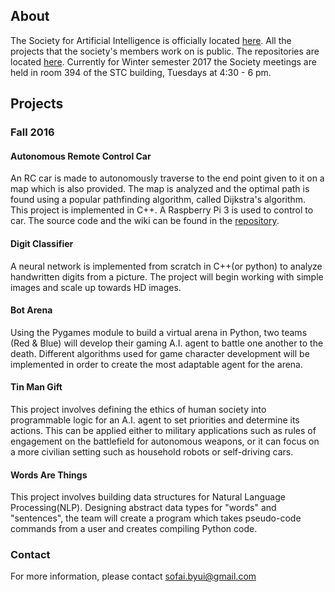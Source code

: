 ## About
The Society for Artificial Intelligence is officially located [here](http://www.byui.edu/societies/society-for-artificial-intelligence). All the projects that the society's members work on is public. The repositories are located [here](https://github.com/sai-byui). Currently for Winter semester 2017 the Society meetings are held in room 394 of the STC building, Tuesdays at 4:30 - 6 pm.

## Projects
### Fall 2016
#### Autonomous Remote Control Car
An RC car is made to autonomously traverse to the end point given to it on a map which is also provided. The map is analyzed and the optimal path is found using a popular pathfinding algorithm, called Dijkstra's algorithm. This project is implemented in C++. A Raspberry Pi 3 is used to control to car. The source code and the wiki can be found in the [repository](https://github.com/sai-byui/arcc).

#### Digit Classifier 
A neural network is implemented from scratch in C++(or python) to analyze handwritten digits from a picture. The project will begin working with simple images and scale up towards HD images.

#### Bot Arena
Using the Pygames module to build a virtual arena in Python, two teams (Red & Blue) will develop their gaming A.I. agent to battle one another to the death. Different algorithms used for game character development will be implemented in order to create the most adaptable agent for the arena.

#### Tin Man Gift
This project involves defining the ethics of human society into programmable logic for an A.I. agent to set priorities and determine its actions. This can be applied either to military applications such as rules of engagement on the battlefield for autonomous weapons, or it can focus on a more civilian setting such as household robots or self-driving cars.

#### Words Are Things
This project involves building data structures for Natural Language Processing(NLP). Designing abstract data types for "words" and "sentences", the team will create a program which takes pseudo-code commands from a user and creates compiling Python code.
  
### Contact

For more information, please contact sofai.byui@gmail.com
